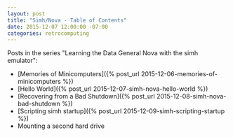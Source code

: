 ```yaml
---
layout: post
title: "Simh/Nova - Table of Contents"
date: 2015-12-07 12:00:00 -07:00
categories: retrocomputing
---
```


Posts in the series "Learning the Data General Nova with the simh
emulator":

* [Memories of Minicomputers]({% post_url 2015-12-06-memories-of-minicomputers %})
* [Hello World]({% post_url 2015-12-07-simh-nova-hello-world %})
* [Recovering from a Bad Shutdown]({% post_url 2015-12-08-simh-nova-bad-shutdown %})
* [Scripting simh startup]({% post_url 2015-12-09-simh-scripting-startup %})
* Mounting a second hard drive
